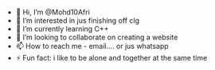 - 👋 Hi, I’m @Mohd10Afri
- 👀 I’m interested in jus  finishing off clg
- 🌱 I’m currently learning C++
- 💞️ I’m looking to collaborate on creating a website
- 📫 How to reach me - email.... or jus whatsapp
- ⚡ Fun fact: i like to be alone and together at the same time

<!---
Mohd10Afri/Mohd10Afri is a ✨ special ✨ repository because its `README.md` (this file) appears on your GitHub profile.
You can click the Preview link to take a look at your changes.
--->
